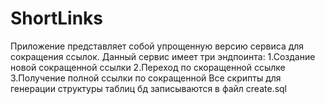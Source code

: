 # ShortLinks
Приложение представляет собой упрощенную версию сервиса для сокращения ссылок.
Данный сервис имеет три эндпоинта:
1.Создание новой сокращенной ссылки
2.Переход по скоращенной ссылке
3.Получение полной ссылки по сокращенной
Все скрипты для генерации структуры таблиц бд записываются в файл create.sql
